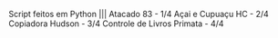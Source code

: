 Script feitos em Python |||
Atacado 83 - 1/4
Açai e Cupuaçu HC - 2/4
Copiadora Hudson - 3/4
Controle de Livros Primata - 4/4
